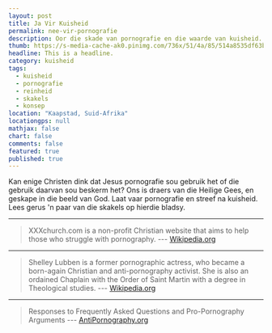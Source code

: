 ```yaml
---
layout: post
title: Ja Vir Kuisheid
permalink: nee-vir-pornografie
description: Oor die skade van pornografie en die waarde van kuisheid.
thumb: https://s-media-cache-ak0.pinimg.com/736x/51/4a/85/514a8535df63bc74bf86db06bda4a513.jpg
headline: This is a headline.
category: kuisheid
tags: 
  - kuisheid
  - pornografie
  - reinheid
  - skakels
  - konsep
location: "Kaapstad, Suid-Afrika"
locationgps: null
mathjax: false
chart: false
comments: false
featured: true
published: true
---
```


Kan enige Christen dink dat Jesus pornografie sou gebruik het of die gebruik daarvan sou beskerm het? Ons is draers van die Heilige Gees, en geskape in die beeld van God. Laat vaar pornografie en streef na kuisheid. Lees gerus 'n paar van die skakels op hierdie bladsy.

---

> XXXchurch.com is a non-profit Christian website that aims to help those who struggle with pornography. --- [Wikipedia.org](http://en.wikipedia.org/wiki/XXXchurch.com)

---

> Shelley Lubben is a former pornographic actress, who  became a born-again Christian and anti-pornography activist. She is also an ordained Chaplain with the Order of Saint Martin with a degree in Theological studies. --- [Wikipedia.org](http://en.wikipedia.org/wiki/Shelley_Lubben) 

---

> Responses to Frequently Asked Questions and Pro-Pornography Arguments --- [AntiPornography.org](http://www.antipornography.org/faq.html)

